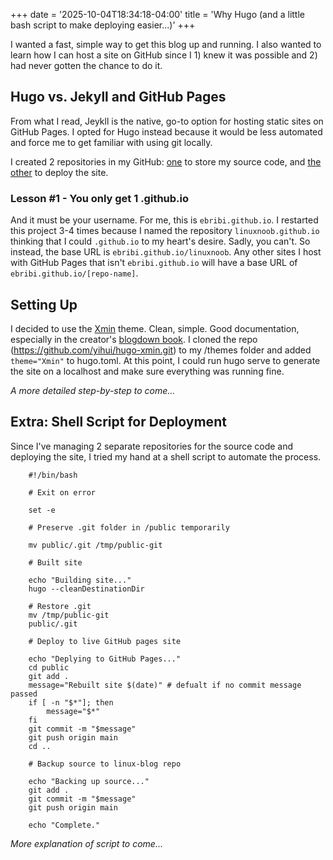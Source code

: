 +++
date = '2025-10-04T18:34:18-04:00'
title = 'Why Hugo (and a little bash script to make deploying easier...)'
+++

I wanted a fast, simple way to get this blog up and running. I also wanted to learn how I can host a site on GitHub since I 1) knew it was possible and 2) had never gotten the chance to do it.

## Hugo vs. Jekyll and GitHub Pages

From what I read, Jeykll is the native, go-to option for hosting static sites on GitHub Pages. I opted for Hugo instead because it would be less automated and force me to get familiar with using git locally.

I created 2 repositories in my GitHub: [one](https://github.com/ebribi/linux-blog) to store my source code, and [the other](https://github.com/ebribi/linuxnoob) to deploy the site.

### Lesson #1 - You only get 1 .github.io

And it must be your username. For me, this is `ebribi.github.io`. I restarted this project 3-4 times because I named the repository `linuxnoob.github.io` thinking that I could `.github.io` to my heart's desire. Sadly, you can't. So instead, the base URL is `ebribi.github.io/linuxnoob`. Any other sites I host with GitHub Pages that isn't `ebribi.github.io` will have a base URL of `ebribi.github.io/[repo-name]`. 

## Setting Up

I decided to use the [Xmin](https://xmin.yihui.org/) theme. Clean, simple. Good documentation, especially in the creator's [blogdown book](https://bookdown.org/yihui/blogdown/hugo.html). I cloned the repo (https://github.com/yihui/hugo-xmin.git) to my /themes folder and added `theme="Xmin"` to hugo.toml. At this point, I could run hugo serve to generate the site on a localhost and make sure everything was running fine.

*A more detailed step-by-step to come...*

## Extra: Shell Script for Deployment

Since I've managing 2 separate repositories for the source code and deploying the site, I tried my hand at a shell script to automate the process.

```
    #!/bin/bash
    
    # Exit on error
    
    set -e

    # Preserve .git folder in /public temporarily
    
    mv public/.git /tmp/public-git

    # Built site
    
    echo "Building site..."
    hugo --cleanDestinationDir
    
    # Restore .git
    mv /tmp/public-git
    public/.git

    # Deploy to live GitHub pages site
    
    echo "Deplying to GitHub Pages..."
    cd public
    git add .
    message="Rebuilt site $(date)" # defualt if no commit message passed
    if [ -n "$*"]; then
        message="$*"
    fi
    git commit -m "$message"
    git push origin main
    cd ..

    # Backup source to linux-blog repo
    
    echo "Backing up source..."
    git add .
    git commit -m "$message"
    git push origin main

    echo "Complete."

```

*More explanation of script to come...*
